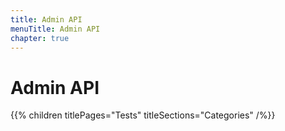 ```yaml
---
title: Admin API
menuTitle: Admin API
chapter: true
---
```


# Admin API

{{% children titlePages="Tests" titleSections="Categories" /%}}
